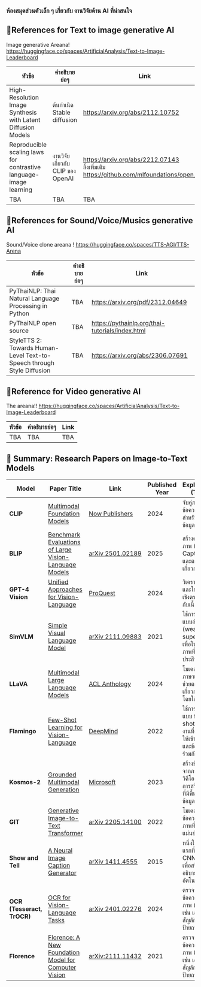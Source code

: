 ### ห้องสมุดส่วนตัวเล็ก ๆ เกี่ยวกับ งานวิจัยด้าน AI ที่น่าสนใจ

## 🔗References for Text to image generative AI

Image generative Areana! https://huggingface.co/spaces/ArtificialAnalysis/Text-to-Image-Leaderboard

| หัวข้อ    | คำอธิบายย่อๆ |  Link |
| -------- | ------- | ------- |
| High-Resolution Image Synthesis with Latent Diffusion Models  |  ต้นกำเนิด Stable diffusion    |https://arxiv.org/abs/2112.10752|
| Reproducible scaling laws for contrastive language-image learning | งานวิจัยเกี่ยวกับ CLIP ของ OpenAI     |https://arxiv.org/abs/2212.07143 <br> ลิ้งเพิ่มเติม https://github.com/mlfoundations/open_clip|
| TBA    | TBA    |TBA|

## 🔗References for Sound/Voice/Musics generative AI 

Sound/Voice clone areana ! https://huggingface.co/spaces/TTS-AGI/TTS-Arena

| หัวข้อ    | คำอธิบายย่อๆ |  Link |
| -------- | ------- | ------- |
| PyThaiNLP: Thai Natural Language Processing in Python   | TBA    |https://arxiv.org/pdf/2312.04649|
| PyThaiNLP open source   | TBA    |https://pythainlp.org/thai-tutorials/index.html|
| StyleTTS 2: Towards Human-Level Text-to-Speech through Style Diffusion  | TBA    |https://arxiv.org/abs/2306.07691|

## 🔗Reference for Video generative AI

The areana!!  https://huggingface.co/spaces/ArtificialAnalysis/Text-to-Image-Leaderboard

| หัวข้อ    | คำอธิบายย่อๆ |  Link |
| -------- | ------- | ------- |
| TBA    | TBA    |TBA|


## 🔗 Summary: Research Papers on Image-to-Text Models

| **Model** | **Paper Title** | **Link** | **Published Year** | **Explanation (Thai)** |
|-----------|----------------|----------|----------------|----------------------|
| **CLIP** | [Multimodal Foundation Models](https://www.nowpublishers.com/article/Details/CGV-110) | [Now Publishers](https://www.nowpublishers.com/article/Details/CGV-110) | 2024 | จับคู่ภาพกับข้อความและใช้สำหรับค้นหาข้อมูลจากภาพ |
| **BLIP** | [Benchmark Evaluations of Large Vision-Language Models](https://arxiv.org/abs/2501.02189) | [arXiv 2501.02189](https://arxiv.org/abs/2501.02189) | 2025 | สร้างคำอธิบายภาพ (Image Captioning) และตอบคำถามเกี่ยวกับภาพ |
| **GPT-4 Vision** | [Unified Approaches for Vision-Language](https://search.proquest.com/openview/9b0e3d8d3074e04922702f883cc9f7c0/1) | [ProQuest](https://search.proquest.com/openview/9b0e3d8d3074e04922702f883cc9f7c0/1) | 2024 | วิเคราะห์ภาพและให้คำตอบเชิงตรรกะเกี่ยวกับเนื้อหาภาพ |
| **SimVLM** | [Simple Visual Language Model](https://arxiv.org/abs/2111.09883) | [arXiv 2111.09883](https://arxiv.org/abs/2111.09883) | 2021 | ใช้การฝึกฝนแบบอ่อน (weakly supervised) เพื่อให้คำอธิบายภาพที่มีประสิทธิภาพ |
| **LLaVA** | [Multimodal Large Language Models](https://aclanthology.org/2024.ccl-2.1/) | [ACL Anthology](https://aclanthology.org/2024.ccl-2.1/) | 2024 | โมเดลที่รวมภาษาและภาพ ช่วยตอบคำถามเกี่ยวกับภาพโดยใช้ LLM |
| **Flamingo** | [Few-Shot Learning for Vision-Language](https://arxiv.org/abs/2204.14198) | [DeepMind](https://arxiv.org/abs/2204.14198) | 2022 | ใช้การเรียนรู้แบบ few-shot สำหรับงานที่ต้องการให้เข้าใจภาพและข้อความร่วมกัน |
| **Kosmos-2** | [Grounded Multimodal Generation](https://arxiv.org/abs/2306.14824) | [Microsoft](https://arxiv.org/abs/2306.14824) | 2023 | สร้างข้อความจากภาพหรือวิดีโอ ใช้สำหรับการสร้างเนื้อหาที่มีพื้นฐานจากข้อมูลภาพ |
| **GIT** | [Generative Image-to-Text Transformer](https://arxiv.org/abs/2205.14100) | [arXiv 2205.14100](https://arxiv.org/abs/2205.14100) | 2022 | โมเดลสร้างข้อความจากภาพที่มีความแม่นยำสูง |
| **Show and Tell** | [A Neural Image Caption Generator](https://arxiv.org/abs/1411.4555) | [arXiv 1411.4555](https://arxiv.org/abs/1411.4555) | 2015 | หนึ่งในโมเดลแรกที่ใช้ CNN+LSTM เพื่อสร้างคำอธิบายภาพอัตโนมัติ |
| **OCR (Tesseract, TrOCR)** | [OCR for Vision-Language Tasks](https://arxiv.org/abs/2401.02276) | [arXiv 2401.02276](https://arxiv.org/abs/2401.02276) | 2024 | ตรวจจับและดึงข้อความจากภาพ (OCR) เช่น เอกสาร สัญลักษณ์ และป้ายถนน |
| **Florence** | [Florence: A New Foundation Model for Computer Vision](https://arxiv.org/abs/2111.11432) | [arXiv:2111.11432](https://arxiv.org/pdf/2111.11432) | 2021 | ตรวจจับและดึงข้อความจากภาพ (OCR) เช่น เอกสาร สัญลักษณ์ และป้ายถนน |


